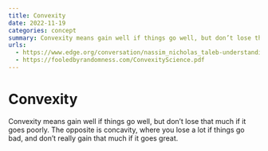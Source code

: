 ```yaml
---
title: Convexity
date: 2022-11-19
categories: concept
summary: Convexity means gain well if things go well, but don’t lose that much if it goes poorly. The opposite is concavity, where you lose a lot if things go bad, and don’t really gain that much if it goes great.
urls: 
  - https://www.edge.org/conversation/nassim_nicholas_taleb-understanding-is-a-poor-substitute-for-convexity-antifragility
  - https://fooledbyrandomness.com/ConvexityScience.pdf
---
```


# Convexity

Convexity means gain well if things go well, but don’t lose that much if it goes poorly. 
The opposite is concavity, where you lose a lot if things go bad, and don’t really gain that much if it goes great.
